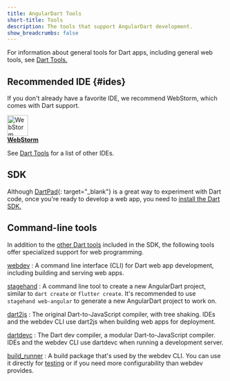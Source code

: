 ```yaml
---
title: AngularDart Tools
short-title: Tools
description: The tools that support AngularDart development.
show_breadcrumbs: false
---
```


For information about general tools for Dart apps, including
general web tools, see [Dart Tools.]({{site.dartlang}}/tools)

## Recommended IDE {#ides}

If you don't already have a favorite IDE,
we recommend WebStorm, which comes with Dart support.

<a href="{{site.dartlang}}/tools/webstorm">
<img src="{% asset webstorm.svg @path %}" alt="WebStorm icon" width="48"><br>
<b>WebStorm</b>
</a>

See [Dart Tools]({{site.dartlang}}/tools#ides-and-editors)
for a list of other IDEs.

## SDK

Although [DartPad][]{: target="_blank"} is a great way to experiment with
Dart code, once you're ready to develop a web app, you need to
[install the Dart SDK.]({{site.dartlang}}/tools/sdk)

## Command-line tools

In addition to the [other Dart tools]({{site.dartlang}}/tools)
included in the SDK, the following tools
offer specialized support for web programming.

[webdev](https://pub.dev/packages/webdev#usage)
: A command line interface (CLI) for Dart web app development,
  including building and serving web apps.

[stagehand](https://pub.dev/packages/stagehand)
: A command line tool to create a new AngularDart project, similar to `dart create` or `flutter create`. It's recommended to use `stagehand web-angular` to generate a new AngularDart project to work on.

[dart2js]({{site.dartlang}}/tools/dart2js)
: The original Dart-to-JavaScript compiler, with tree shaking.
  IDEs and the webdev CLI use dart2js when building web apps for deployment.

[dartdevc]({{site.dartlang}}/tools/dartdevc)
: The Dart dev compiler, a modular Dart-to-JavaScript compiler.
  IDEs and the webdev CLI use dartdevc when running a development server.

[build_runner]({{site.dartlang}}/tools/webdev)
: A build package that's used by the webdev CLI.
  You can use it directly for [testing]({{site.dartlang}}/tools/webdev#test)
  or if you need more configurability than webdev provides.

[DartPad]: {{site.custom.dartpad.direct-link}}
